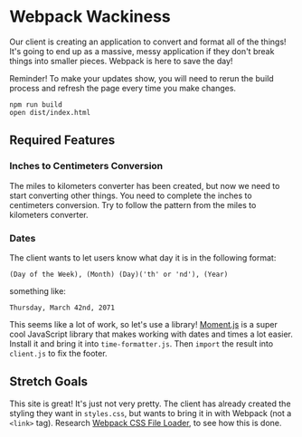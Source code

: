 # Webpack Wackiness

Our client is creating an application to convert and format all of the things! It's going to end up as a massive, messy application if they don't break things into smaller pieces. Webpack is here to save the day!

Reminder! To make your updates show, you will need to rerun the build process and refresh the page every time you make changes.

```
npm run build
open dist/index.html
```

## Required Features

### Inches to Centimeters Conversion

The miles to kilometers converter has been created, but now we need to start converting other things. You need to complete the inches to centimeters conversion. Try to follow the pattern from the miles to kilometers converter.

### Dates

The client wants to let users know what day it is in the following format:

```
(Day of the Week), (Month) (Day)('th' or 'nd'), (Year)
```

something like:

```
Thursday, March 42nd, 2071
```

This seems like a lot of work, so let's use a library! [Moment.js](https://momentjs.com/) is a super cool JavaScript library that makes working with dates and times a lot easier. Install it and bring it into `time-formatter.js`. Then `import` the result into `client.js` to fix the footer.

## Stretch Goals

This site is great! It's just not very pretty. The client has already created the styling they want in `styles.css`, but wants to bring it in with Webpack (not a `<link>` tag). Research [Webpack CSS File Loader](https://github.com/webpack-contrib/css-loader), to see how this is done.
